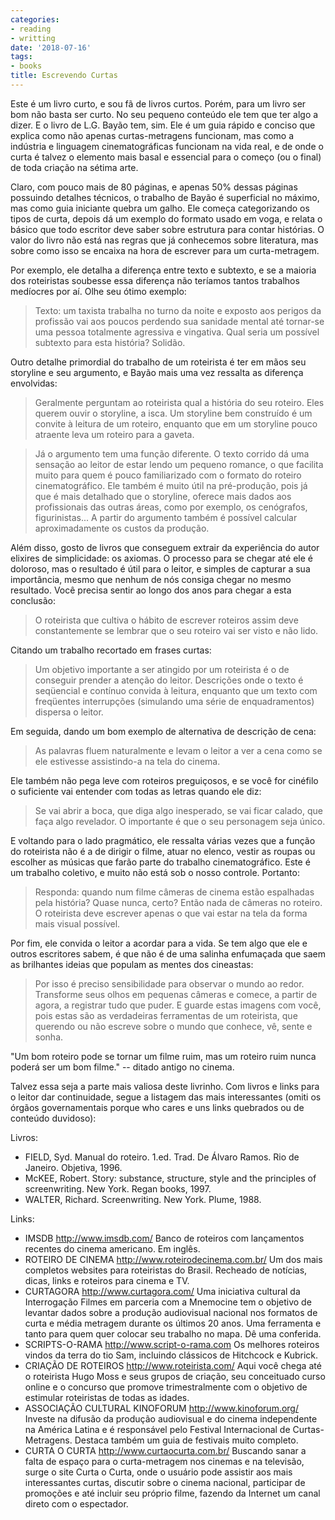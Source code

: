 ```yaml
---
categories:
- reading
- writting
date: '2018-07-16'
tags:
- books
title: Escrevendo Curtas
---
```


Este é um livro curto, e sou fã de livros curtos. Porém, para um livro ser bom não basta ser curto. No seu pequeno conteúdo ele tem que ter algo a dizer. E o livro de L.G. Bayão tem, sim. Ele é um guia rápido e conciso que explica como não apenas curtas-metragens funcionam, mas como a indústria e linguagem cinematográficas funcionam na vida real, e de onde o curta é talvez o elemento mais basal e essencial para o começo (ou o final) de toda criação na sétima arte.

Claro, com pouco mais de 80 páginas, e apenas 50% dessas páginas possuindo detalhes técnicos, o trabalho de Bayão é superficial no máximo, mas como guia iniciante quebra um galho. Ele começa categorizando os tipos de curta, depois dá um exemplo do formato usado em voga, e relata o básico que todo escritor deve saber sobre estrutura para contar histórias. O valor do livro não está nas regras que já conhecemos sobre literatura, mas sobre como isso se encaixa na hora de escrever para um curta-metragem.

Por exemplo, ele detalha a diferença entre texto e subtexto, e se a maioria dos roteiristas soubesse essa diferença não teríamos tantos trabalhos medíocres por aí. Olhe seu ótimo exemplo:

> Texto: um taxista trabalha no turno da noite e exposto aos perigos da profissão vai aos poucos perdendo sua sanidade mental até tornar-se uma pessoa totalmente agressiva e vingativa. Qual seria um possível subtexto para esta história? Solidão. 

Outro detalhe primordial do trabalho de um roteirista é ter em mãos seu storyline e seu argumento, e Bayão mais uma vez ressalta as diferença envolvidas:

> Geralmente perguntam ao roteirista qual a história do seu roteiro. Eles querem ouvir o storyline, a isca. Um storyline bem construído é um convite à leitura de um roteiro, enquanto que em um storyline pouco atraente leva um roteiro para a gaveta. 

> Já o argumento tem uma função diferente. O texto corrido dá uma sensação ao leitor de estar lendo um pequeno romance, o que facilita muito para quem é pouco familiarizado com o formato do roteiro cinematográfico. Ele também é muito útil na pré-produção, pois já que é mais detalhado que o storyline, oferece mais dados aos profissionais das outras áreas, como por exemplo, os cenógrafos, figurinistas... A partir do argumento também é possível calcular aproximadamente os custos da produção. 

Além disso, gosto de livros que conseguem extrair da experiência do autor elixires de simplicidade: os axiomas. O processo para se chegar até ele é doloroso, mas o resultado é útil para o leitor, e simples de capturar a sua importância, mesmo que nenhum de nós consiga chegar no mesmo resultado. Você precisa sentir ao longo dos anos para chegar a esta conclusão:

> O roteirista que cultiva o hábito de escrever roteiros assim deve constantemente se lembrar que o seu roteiro vai ser visto e não lido. 

Citando um trabalho recortado em frases curtas:

> Um objetivo importante a ser atingido por um roteirista é o de conseguir prender a atenção do leitor. Descrições onde o texto é seqüencial e contínuo convida à leitura, enquanto que um texto com freqüentes interrupções (simulando uma série de enquadramentos) dispersa o leitor. 

Em seguida, dando um bom exemplo de alternativa de descrição de cena:

> As palavras fluem naturalmente e levam o leitor a ver a cena como se ele estivesse assistindo-a na tela do cinema. 

Ele também não pega leve com roteiros preguiçosos, e se você for cinéfilo o suficiente vai entender com todas as letras quando ele diz:

> Se vai abrir a boca, que diga algo inesperado, se vai ficar calado, que faça algo revelador. O importante é que o seu personagem seja único. 

E voltando para o lado pragmático, ele ressalta várias vezes que a função do roteirista não é a de dirigir o filme, atuar no elenco, vestir as roupas ou escolher as músicas que farão parte do trabalho cinematográfico. Este é um trabalho coletivo, e muito não está sob o nosso controle. Portanto:

> Responda: quando num filme câmeras de cinema estão espalhadas pela história? Quase nunca, certo? Então nada de câmeras no roteiro. O roteirista deve escrever apenas o que vai estar na tela da forma mais visual possível. 

Por fim, ele convida o leitor a acordar para a vida. Se tem algo que ele e outros escritores sabem, é que não é de uma salinha enfumaçada que saem as brilhantes ideias que populam as mentes dos cineastas:

> Por isso é preciso sensibilidade para observar o mundo ao redor. Transforme seus olhos em pequenas câmeras e comece, a partir de agora, a registrar tudo que puder. E guarde estas imagens com você, pois estas são as verdadeiras ferramentas de um roteirista, que querendo ou não escreve sobre o mundo que conhece, vê, sente e sonha. 

"Um bom roteiro pode se tornar um filme ruim, mas um roteiro ruim nunca poderá ser um bom filme." -- ditado antigo no cinema.

Talvez essa seja a parte mais valiosa deste livrinho. Com livros e links para o leitor dar continuidade, segue a listagem das mais interessantes (omiti os órgãos governamentais porque who cares e uns links quebrados ou de conteúdo duvidoso):

Livros:

 - FIELD, Syd. Manual do roteiro. 1.ed. Trad. De Álvaro Ramos. Rio de Janeiro. Objetiva, 1996. 
 - McKEE, Robert. Story: substance, structure, style and the principles of screenwriting. New York. Regan books, 1997. 
 - WALTER, Richard. Screenwriting. New York. Plume, 1988. 

Links:

 - IMSDB http://www.imsdb.com/ Banco de roteiros com lançamentos recentes do cinema americano. Em inglês. 
 - ROTEIRO DE CINEMA http://www.roteirodecinema.com.br/ Um dos mais completos websites para roteiristas do Brasil. Recheado de notícias, dicas, links e roteiros para cinema e TV. 
 - CURTAGORA http://www.curtagora.com/ Uma iniciativa cultural da Interrogação Filmes em parceria com a Mnemocine tem o objetivo de levantar dados sobre a produção audiovisual nacional nos formatos de curta e média metragem durante os últimos 20 anos. Uma ferramenta e tanto para quem quer colocar seu trabalho no mapa. Dê uma conferida. 
 - SCRIPTS-O-RAMA http://www.script-o-rama.com Os melhores roteiros vindos da terra do tio Sam, incluindo clássicos de Hitchcock e Kubrick. 
 - CRIAÇÃO DE ROTEIROS http://www.roteirista.com/ Aqui você chega até o roteirista Hugo Moss e seus grupos de criação, seu conceituado curso online e o concurso que promove trimestralmente com o objetivo de estimular roteiristas de todas as idades. 
 - ASSOCIAÇÃO CULTURAL KINOFORUM http://www.kinoforum.org/ Investe na difusão da produção audiovisual e do cinema independente na América Latina e é responsável pelo Festival Internacional de Curtas-Metragens. Destaca também um guia de festivais muito completo. 
 - CURTA O CURTA http://www.curtaocurta.com.br/ Buscando sanar a falta de espaço para o curta-metragem nos cinemas e na televisão, surge o site Curta o Curta, onde o usuário pode assistir aos mais interessantes curtas, discutir sobre o cinema nacional, participar de promoções e até incluir seu próprio filme, fazendo da Internet um canal direto com o espectador.

